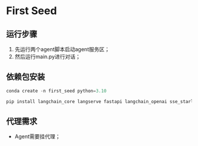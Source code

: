 # First Seed

## 运行步骤

1. 先运行两个agent脚本启动agent服务区；
2. 然后运行main.py进行对话；

## 依赖包安装
```python
conda create -n first_seed python=3.10 

pip install langchain_core langserve fastapi langchain_openai sse_starlette 
```

## 代理需求
- Agent需要挂代理；